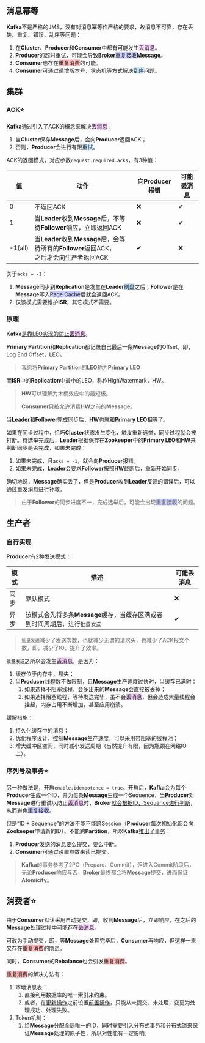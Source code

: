 ## 消息幂等

**Kafka**不是严格的JMS，没有对消息幂等作严格的要求，故消息不可靠，存在丢失、重复、错误、乱序等问题：

1. 在**Cluster**、**Producer**和**Consumer**中都有可能发生<span style=background:#f8d2ff>丢消息</span>。
2. **Producer**的超时重试，可能会导致**Broker**<span style=background:#c9ccff>重复接收</span>**Message**。
3. **Consumer**也存在<span style=background:#ffb8b8>重复消费</span>的可能。
4. **Consumer**可通过[递增版本号、状态机等方式解决](https://tech.meituan.com/2016/07/01/mq-design.html#消息延迟与忙等)<span style=background:#c2e2ff>乱序</span>问题。



## 集群

### ACK⭐

**Kafka**通过引入了ACK的概念来解决<span style=background:#f8d2ff>丢消息</span>：

1. 当**Cluster**保存**Message**后，会向**Producer**返回ACK；
2. 否则，**Producer**会进行有限<span style=background:#c2e2ff>重试</span>。

ACK的返回模式，对应参数`request.required.acks`，有3种值：

| 值      | 动作                                                         | 向Producer报错 | 可能丢消息 |
| ------- | ------------------------------------------------------------ | -------------- | ---------- |
| 0       | 不返回ACK                                                    | ❌              | ✔          |
| 1       | 当**Leader**收到**Message**后，不等待**Follower**响应，立即返回ACK | ❌              | ✔          |
| -1(all) | 当**Leader**收到**Message**后，会等待所有的**Follower**返回ACK，<br/>之后才会向生产者返回ACK | ✔              | ❌          |

关于`acks = -1`：

1. **Message**同步到**Replication**是发生在**Leader**<span style=background:#c2e2ff>刷盘</span>之后；**Follower**是在**Message**写入<span style=background:#c9ccff>Page Cache</span>后就会返回ACK。
2. 仅该模式需要维护**ISR**，其它模式不需要。

### 原理

**Kafka**[是靠LEO实现的防止<span style=background:#f8d2ff>丢消息</span>](https://honeypps.com/mq/deep-interpretation-of-kafka-data-reliability/#3-3-ISR)。

**Primary Partition**和**Replication**都记录自己最后一条**Message**的Offset，即，Log End Offset，LEO。

> 我愿将**Primary Partition**的**LEO**称为**Primary LEO**

而**ISR**中的**Replication**中最小的LEO，称作HighWatermark，HW。

> **HW**可以理解为木桶效应中的最短板。
>
> **Consumer**只被允许消费**HW**之前的**Message**。

当**Leader**和**Follower**完成同步后，**HW**也就和**Primary LEO**相等了。

如果在同步过程中，恰巧**Cluster**状态发生变化，触发重新选举，同步过程就会被打断。待选举完成后，**Leader**根据保存在**Zookeeper**中的**Primary LEO**和**HW**来判断同步是否完成，如果未完成：

1. 如果未完成，且`acks = -1`，就会向**Producer**报错。
2. 如果未完成，**Leader**会要求**Follower**按照**HW**截断后，重新开始同步。

确切地说，**Message**确实丢了，但是**Producer**收到**Leader**反馈的错误后，可以通过重发消息进行补救。

> 由于**Follower**的同步进度不一，完成选举后，可能会出现<span style=background:#c9ccff>重复接收</span>的问题。



## 生产者

### 自行实现

**Producer**有2种发送模式：

| 模式 | 描述                                                         | 可能丢消息 |
| ---- | ------------------------------------------------------------ | ---------- |
| 同步 | 默认模式                                                     | ❌          |
| 异步 | 该模式会先将多条**Message**缓存，当缓存区满或者到时间周期后，进行`批量发送` | ✔          |

> `批量发送`减少了发送次数，也就减少无谓的请求头，也减少了ACK报文个数，即，减少了IO、提升了效率。

`批量发送`之所以会发生<span style=background:#f8d2ff>丢消息</span>，是因为：

1. 缓存位于内存中，易失；
2. 当**Producer**线程数不做限制，且**Message**生产速度过快时，当缓存已满时：
   1. 如果选择不阻塞线程，会多出来的**Message**会直接被丢掉；
   2. 如果选择阻塞线程，等待发送完毕，虽不会<span style=background:#f8d2ff>丢消息</span>，但会造成大量线程会挂起，内存占用不断增加，甚至应用崩溃。

缓解措施：

1. 持久化缓存中的消息；
2. 优化程序设计，控制**Message**生产速度，可以采用带阻塞的线程池；
3. 增大缓冲区空间，同时减小发送周期（当然提升有限，因为瓶颈在网络IO上）。

### 序列号及事务⭐

另一种做法是，开启`enable.idempotence = true`。开启后，**Kafka**会为每个**Producer**生成一个ID，并为每条**Message**生成一个Sequence，当**Producer**对**Message**进行重试以防止<span style=background:#f8d2ff>丢消息</span>时，**Broker**[就会根据ID、Sequence进行判断](https://www.cnblogs.com/smartloli/p/11922639.html#3/8)，从而避免<span style=background:#c9ccff>重复接收</span>。

但是“ID + Sequence”的方法不能不能跨Session（**Producer**每次初始化都会向**Zookeeper**申请新的ID）、不能跨**Partition**，所以**Kafka**[推出了事务](https://matt33.com/2018/11/04/kafka-transaction/)：

1. **Producer**发送的消息要么提交，要么中断。
2. **Consumer**可通过设置参数来读已提交。

> **Kafka**的事务参考了2PC（Prepare、Commit），但进入Commit阶段后，无论**Producer**响应与否，**Broker**最终都会将**Message**提交，进而保证**Atomicity**。



## 消费者⭐

由于**Consumer**默认采用自动提交，即，收到**Message**后，立即响应，在之后的**Message**处理过程中可能存在<span style=background:#f8d2ff>丢消息</span>。

可改为手动提交，即，等**Message**处理完毕后，**Consumer**再响应，但这样一来又存在<span style=background:#ffb8b8>重复消费</span>的隐患。

同时，**Consumer**的**Rebalance**也会引发<span style=background:#ffb8b8>重复消费</span>。

<span style=background:#ffb8b8>重复消费</span>的解决方法有：

1. 本地消息表：
   1. 直接利用数据库的唯一索引来约束。
   2. 或者，在<u>更新操作</u>之前设置<u>前置操作</u>，只能从未提交、未处理，变更为处理成功、处理失败。
2. Token机制：
   1. 给**Message**分配全局唯一的ID，同时需要引入分布式事务和分布式锁来保证**Message**处理的原子性，所以对性能有一定影响。


